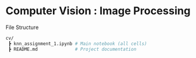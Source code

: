 # Computer Vision : Image Processing


File Structure
```bash
cv/
 ┣ knn_assignment_1.ipynb # Main notebook (all cells)
 ┣ README.md              # Project documentation
